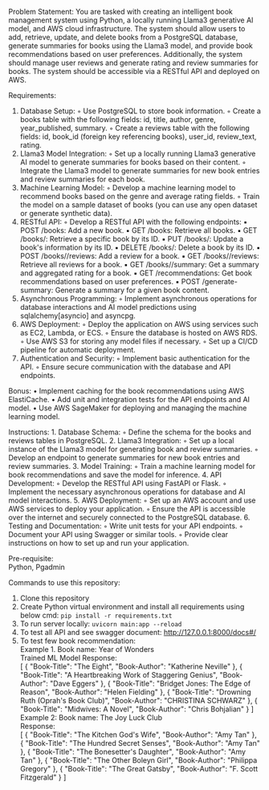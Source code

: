 Problem Statement:
You are tasked with creating an intelligent book management system using Python, 
a locally running Llama3 generative AI model, and AWS cloud infrastructure. 
The system should allow users to add, retrieve, update, and delete books from a PostgreSQL database, 
generate summaries for books using the Llama3 model, and provide book recommendations 
based on user preferences. 
Additionally, the system should manage user reviews and generate rating and review summaries for books. 
The system should be accessible via a RESTful API and deployed on AWS.

Requirements:
1. Database Setup:
    ◦ Use PostgreSQL to store book information.
    ◦ Create a books table with the following fields: id, title, author, genre, year_published, summary.
    ◦ Create a reviews table with the following fields: 
        id, book_id (foreign key referencing books), user_id, review_text, rating.
2. Llama3 Model Integration:
    ◦ Set up a locally running Llama3 generative AI model to generate summaries for books based on their content.
    ◦ Integrate the Llama3 model to generate summaries for new book entries and review summaries for each book.
3. Machine Learning Model:
    ◦ Develop a machine learning model to recommend books based on the genre and average rating fields.
    ◦ Train the model on a sample dataset of books (you can use any open dataset or generate synthetic data).
4. RESTful API:
    ◦ Develop a RESTful API with the following endpoints:
        ▪ POST /books: Add a new book.
        ▪ GET /books: Retrieve all books.
        ▪ GET /books/<id>: Retrieve a specific book by its ID.
        ▪ PUT /books/<id>: Update a book's information by its ID.
        ▪ DELETE /books/<id>: Delete a book by its ID.
        ▪ POST /books/<id>/reviews: Add a review for a book.
        ▪ GET /books/<id>/reviews: Retrieve all reviews for a book.
        ▪ GET /books/<id>/summary: Get a summary and aggregated rating for a book.
        ▪ GET /recommendations: Get book recommendations based on user preferences.
        ▪ POST /generate-summary: Generate a summary for a given book content.
5. Asynchronous Programming:
    ◦ Implement asynchronous operations for database interactions and AI model predictions 
     using sqlalchemy[asyncio] and asyncpg.
6. AWS Deployment:
    ◦ Deploy the application on AWS using services such as EC2, Lambda, or ECS.
    ◦ Ensure the database is hosted on AWS RDS.
    ◦ Use AWS S3 for storing any model files if necessary.
    ◦ Set up a CI/CD pipeline for automatic deployment.
7. Authentication and Security:
    ◦ Implement basic authentication for the API.
    ◦ Ensure secure communication with the database and API endpoints.

Bonus:
    • Implement caching for the book recommendations using AWS ElastiCache.
    • Add unit and integration tests for the API endpoints and AI model.
    • Use AWS SageMaker for deploying and managing the machine learning model.

Instructions:
    1. Database Schema:
        ◦ Define the schema for the books and reviews tables in PostgreSQL.
    2. Llama3 Integration:
        ◦ Set up a local instance of the Llama3 model for generating book and review summaries.
        ◦ Develop an endpoint to generate summaries for new book entries and review summaries.
    3. Model Training:
        ◦ Train a machine learning model for book recommendations and save the model for inference.
    4. API Development:
        ◦ Develop the RESTful API using FastAPI or Flask.
        ◦ Implement the necessary asynchronous operations for database and AI model interactions.
    5. AWS Deployment:
        ◦ Set up an AWS account and use AWS services to deploy your application.
        ◦ Ensure the API is accessible over the internet and securely connected to the PostgreSQL database.
    6. Testing and Documentation:
        ◦ Write unit tests for your API endpoints.
        ◦ Document your API using Swagger or similar tools.
        ◦ Provide clear instructions on how to set up and run your application.

Pre-requisite:<br/>
Python, Pgadmin<br/>

Commands to use this repository:<br/>
1. Clone this repository
2. Create Python virtual environment and install all requirements using below cmd:
```pip install -r requirements.txt```
3. To run server locally:
```uvicorn main:app --reload```
4. To test all API and see swagger document:
http://127.0.0.1:8000/docs#/
5. To test few book recommendation: <br/>
     Example 1. Book name: Year of Wonders<br/>
     Trained ML Model Response:  <br/>[
          {
            "Book-Title": "The Eight",
            "Book-Author": "Katherine Neville"
          },
          {
            "Book-Title": "A Heartbreaking Work of Staggering Genius",
            "Book-Author": "Dave Eggers"
          },
          {
            "Book-Title": "Bridget Jones: The Edge of Reason",
            "Book-Author": "Helen Fielding"
          },
          {
            "Book-Title": "Drowning Ruth (Oprah's Book Club)",
            "Book-Author": "CHRISTINA SCHWARZ"
          },
          {
            "Book-Title": "Midwives: A Novel",
            "Book-Author": "Chris Bohjalian"
          }
        ]
    Example 2: Book name: The Joy Luck Club<br/>
    Response: <br/>[
          {
            "Book-Title": "The Kitchen God's Wife",
            "Book-Author": "Amy Tan"
          },
          {
            "Book-Title": "The Hundred Secret Senses",
            "Book-Author": "Amy Tan"
          },
          {
            "Book-Title": "The Bonesetter's Daughter",
            "Book-Author": "Amy Tan"
          },
          {
            "Book-Title": "The Other Boleyn Girl",
            "Book-Author": "Philippa Gregory"
          },
          {
            "Book-Title": "The Great Gatsby",
            "Book-Author": "F. Scott Fitzgerald"
          }
        ]


